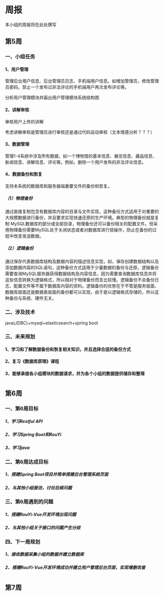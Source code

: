 # 周报

本小组的周报将在此处撰写

## 第5周
### 一、小组任务
#### 1、用户管理
管理后台用户信息、后台管理员日志、手机端用户信息。如增加管理员，修改管理员密码，禁止一个发布过非法评论的手机端用户再次发布评论等。

分析用户管理模块并画出用户管理模块系统结构图

#### 2、讲解审核
审核用户上传的讲解

考虑讲解审核是管理员进行审核还是通过代码自动审核（文本情感分析？？？）

#### 3、数据管理
管理1-4系统中涉及所有数据，如一个博物馆的基本信息、展览信息、藏品信息、新闻信息、讲解信息、评论等。例如，删除一个用户发布的非法评论信息。
#### 4、数据备份和恢复
支持本系统的数据库和服务器端重要文件的备份和恢复。
#####   （1）物理备份
  通过直接复制包含有数据库内容的目录与文件实现，这种备份方式适用于对重要的大规模数据进行备份，并且要求实现快速还原的生产环境。典型的物理备份就是复制 MySQL数据库的部分或全部目录，物理备份还可以备份相关的配置文件。但采用物理备份需要MySQL处于关闭状态或者对数据库进行锁操作，防止在备份的过程中改变发送数据。
#####   （2）逻辑备份
  通过保存代表数据库结构及数据内容的描述信息实现，如，保存创建数据结构以及添加数据内容的SQL语句，这种备份方式适用于少量数据的备份与还原。逻辑备份需要查询MySQL服务器获得数据结构及内容信息，因为需要查询数据库信息并将这些信息转换为逻辑格式，所以相对于物理备份而言比较慢。逻辑备份不会备份日志、配置文件等不属于数据库内容的资料。逻辑备份的优势在于不管是服务层面、数据库层面还是数据表层面的备份都可以实现，由于是以逻辑格式存储的，所以这种备份与系统、硬件无关。
### 二、涉及技术
java(JDBC)+mysql+elasticsearch+spring boot
### 三、未来规划
#### 1、学习和了解数据备份和恢复相关知识，并且选择合适的备份方式
#### 2、复习《数据库原理》课程
#### 3、能够承接各小组模块的数据请求，并为各个小组的数据提供储存和整理

#
#
## 第6周

### 一、第6周目标

##### 1、学习Restful API
##### 2、学习Spring Boot和RouYi
##### 3、学习java

### 二、第6周达成目标

##### 1、搭建Spring Boot项目并简单搭建后台管理系统页面
##### 2、与其他小组接洽，讨论后续问题

### 三、第6周遇到的问题

##### 1、搭建RouYi-Vue开发环境出现问题
##### 2、与其他小组关于接口的问题产生分歧

### 四、下一周规划

##### 1、接收数据采集小组的数据并建立数据库
##### 2、搭建RouYi-Vue开发环境成功并建立用户管理后台页面，实现增删改查

#
#
## 第7周
